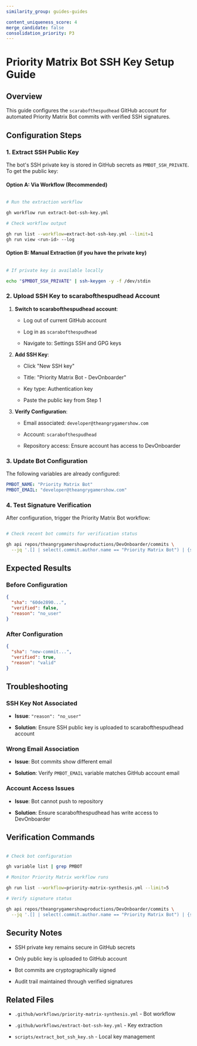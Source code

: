 ```yaml
---
similarity_group: guides-guides

content_uniqueness_score: 4
merge_candidate: false
consolidation_priority: P3
---
```


# Priority Matrix Bot SSH Key Setup Guide

## Overview

This guide configures the `scarabofthespudhead` GitHub account for automated Priority Matrix Bot commits with verified SSH signatures.

## Configuration Steps

### 1. Extract SSH Public Key

The bot's SSH private key is stored in GitHub secrets as `PMBOT_SSH_PRIVATE`. To get the public key:

#### Option A: Via Workflow (Recommended)

```bash

# Run the extraction workflow

gh workflow run extract-bot-ssh-key.yml

# Check workflow output

gh run list --workflow=extract-bot-ssh-key.yml --limit=1
gh run view <run-id> --log

```

#### Option B: Manual Extraction (if you have the private key)

```bash

# If private key is available locally

echo "$PMBOT_SSH_PRIVATE" | ssh-keygen -y -f /dev/stdin

```

### 2. Upload SSH Key to scarabofthespudhead Account

1. **Switch to scarabofthespudhead account**:

   - Log out of current GitHub account

   - Log in as `scarabofthespudhead`

   - Navigate to: Settings  SSH and GPG keys

2. **Add SSH Key**:

   - Click "New SSH key"

   - Title: "Priority Matrix Bot - DevOnboarder"

   - Key type: Authentication key

   - Paste the public key from Step 1

3. **Verify Configuration**:

   - Email associated: `developer@theangrygamershow.com`

   - Account: `scarabofthespudhead`

   - Repository access: Ensure account has access to DevOnboarder

### 3. Update Bot Configuration

The following variables are already configured:

```yaml
PMBOT_NAME: "Priority Matrix Bot"
PMBOT_EMAIL: "developer@theangrygamershow.com"

```

### 4. Test Signature Verification

After configuration, trigger the Priority Matrix Bot workflow:

```bash

# Check recent bot commits for verification status

gh api repos/theangrygamershowproductions/DevOnboarder/commits \
  --jq '.[] | select(.commit.author.name == "Priority Matrix Bot") | {sha: .sha, verified: .commit.verification.verified, reason: .commit.verification.reason}'

```

## Expected Results

### Before Configuration

```json
{
  "sha": "60de2890...",
  "verified": false,
  "reason": "no_user"
}

```

### After Configuration

```json
{
  "sha": "new-commit...",
  "verified": true,
  "reason": "valid"
}

```

## Troubleshooting

### SSH Key Not Associated

- **Issue**: `"reason": "no_user"`

- **Solution**: Ensure SSH public key is uploaded to scarabofthespudhead account

### Wrong Email Association

- **Issue**: Bot commits show different email

- **Solution**: Verify `PMBOT_EMAIL` variable matches GitHub account email

### Account Access Issues

- **Issue**: Bot cannot push to repository

- **Solution**: Ensure scarabofthespudhead has write access to DevOnboarder

## Verification Commands

```bash

# Check bot configuration

gh variable list | grep PMBOT

# Monitor Priority Matrix workflow runs

gh run list --workflow=priority-matrix-synthesis.yml --limit=5

# Verify signature status

gh api repos/theangrygamershowproductions/DevOnboarder/commits \
  --jq '.[] | select(.commit.author.name == "Priority Matrix Bot") | {sha: .sha[0:8], date: .commit.author.date, verified: .commit.verification.verified}'

```

## Security Notes

- SSH private key remains secure in GitHub secrets

- Only public key is uploaded to GitHub account

- Bot commits are cryptographically signed

- Audit trail maintained through verified signatures

## Related Files

- `.github/workflows/priority-matrix-synthesis.yml` - Bot workflow

- `.github/workflows/extract-bot-ssh-key.yml` - Key extraction

- `scripts/extract_bot_ssh_key.sh` - Local key management
